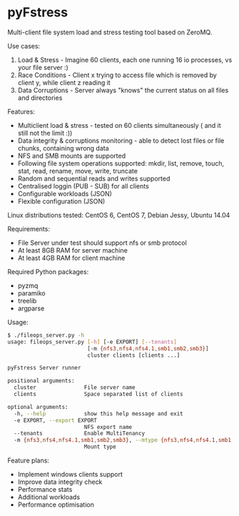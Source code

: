 # pyFstress
Multi-client file system load and stress testing tool based on ZeroMQ.

Use cases:
1. Load & Stress - Imagine 60 clients, each one running 16 io processes, vs your file server :)
2. Race Conditions - Client x trying to access file which is removed by client y, while client z reading it
3. Data Corruptions - Server always "knows" the current status on all files and directories

Features:
* Multiclient load & stress - tested on 60 clients simultaneously ( and it still not the limit :))
* Data integrity & corruptions monitoring - able to detect lost files or file chunks, containing wrong data
* NFS and SMB mounts are supported
* Following file system operations supported: mkdir, list, remove, touch, stat, read, rename, move,
  write, truncate
* Random and sequential reads and writes supported
* Centralised loggin (PUB - SUB) for all clients
* Configurable workloads (JSON)
* Flexible configuration (JSON)

Linux distributions tested: CentOS 6, CentOS 7, Debian Jessy, Ubuntu 14.04

Requirements:
* File Server under test should support nfs or smb protocol
* At least 8GB RAM for server machine
* At least 4GB RAM for client machine

Required Python packages:
* pyzmq
* paramiko
* treelib
* argparse

Usage:
```bash
$ ./fileops_server.py -h
usage: fileops_server.py [-h] [-e EXPORT] [--tenants]
                         [-m {nfs3,nfs4,nfs4.1,smb1,smb2,smb3}]
                         cluster clients [clients ...]

pyFstress Server runner

positional arguments:
  cluster               File server name
  clients               Space separated list of clients

optional arguments:
  -h, --help            show this help message and exit
  -e EXPORT, --export EXPORT
                        NFS export name
  --tenants             Enable MultiTenancy
  -m {nfs3,nfs4,nfs4.1,smb1,smb2,smb3}, --mtype {nfs3,nfs4,nfs4.1,smb1,smb2,smb3}
                        Mount type

```

Feature plans:
* Implement windows clients support
* Improve data integrity check
* Performance stats
* Additional workloads
* Performance optimisation